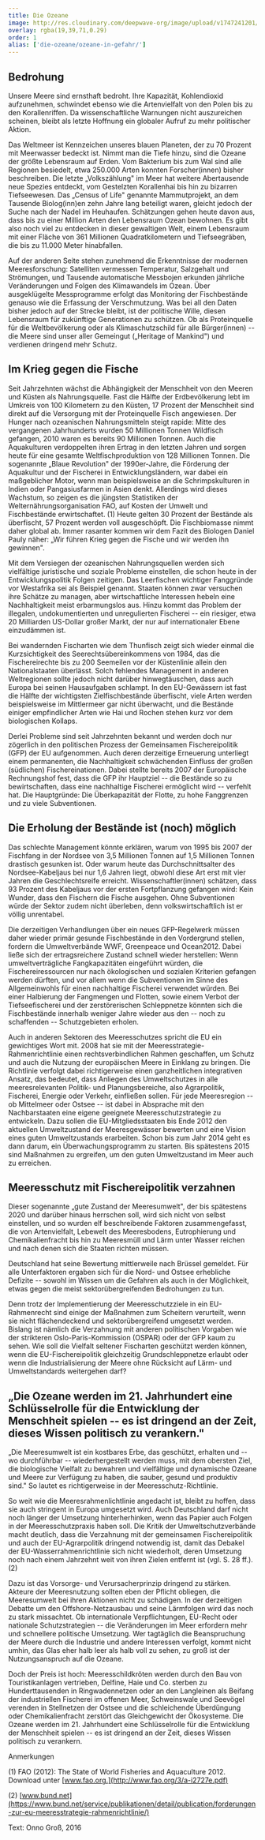 ```yaml
---
title: Die Ozeane
image: http://res.cloudinary.com/deepwave-org/image/upload/v1747241201/Die_Ozeane_bad_icon_B_RGB.jpg
overlay: rgba(19,39,71,0.29)
order: 1
alias: ['die-ozeane/ozeane-in-gefahr/']
---
```


## Bedrohung

Unsere Meere sind ernsthaft bedroht. Ihre Kapazität, Kohlendioxid aufzunehmen, schwindet ebenso wie die Artenvielfalt von den Polen bis zu den Korallenriffen. Da wissenschaftliche Warnungen nicht auszureichen scheinen, bleibt als letzte Hoffnung ein globaler Aufruf zu mehr politischer Aktion.

Das Weltmeer ist Kennzeichen unseres blauen Planeten, der zu 70 Prozent mit Meerwasser bedeckt ist. Nimmt man die Tiefe hinzu, sind die Ozeane der größte Lebensraum auf Erden. Vom Bakterium bis zum Wal sind alle Regionen besiedelt, etwa 250.000 Arten konnten Forscher(innen) bisher beschreiben. Die letzte „Volkszählung" im Meer hat weitere Abertausende neue Spezies entdeckt, vom Gestelzten Korallenhai bis hin zu bizarren Tiefseewesen. Das „Census of Life" genannte Mammutprojekt, an dem Tausende Biolog(inn)en zehn Jahre lang beteiligt waren, gleicht jedoch der Suche nach der Nadel im Heuhaufen. Schätzungen gehen heute davon aus, dass bis zu einer Million Arten den Lebensraum Ozean bewohnen. Es gibt also noch viel zu entdecken in dieser gewaltigen Welt, einem Lebensraum mit einer Fläche von 361 Millionen Quadratkilometern und Tiefseegräben, die bis zu 11.000 Meter hinabfallen.

Auf der anderen Seite stehen zunehmend die Erkenntnisse der modernen Meeresforschung: Satelliten vermessen Temperatur, Salzgehalt und Strömungen, und Tausende automatische Messbojen erkunden jährliche Veränderungen und Folgen des Klimawandels im Ozean. Über ausgeklügelte Messprogramme erfolgt das Monitoring der Fischbestände genauso wie die Erfassung der Verschmutzung. Was bei all den Daten bisher jedoch auf der Strecke bleibt, ist der politische Wille, diesen Lebensraum für zukünftige Generationen zu schützen. Ob als Proteinquelle für die Weltbevölkerung oder als Klimaschutzschild für alle Bürger(innen) -- die Meere sind unser aller Gemeingut („Heritage of Mankind") und verdienen dringend mehr Schutz.

## Im Krieg gegen die Fische

Seit Jahrzehnten wächst die Abhängigkeit der Menschheit von den Meeren und Küsten als Nahrungsquelle. Fast die Hälfte der Erdbevölkerung lebt im Umkreis von 100 Kilometern zu den Küsten, 17 Prozent der Menschheit sind direkt auf die Versorgung mit der Proteinquelle Fisch angewiesen. Der Hunger nach ozeanischen Nahrungsmitteln steigt rapide: Mitte des vergangenen Jahrhunderts wurden 50 Millionen Tonnen Wildfisch gefangen, 2010 waren es bereits 90 Millionen Tonnen. Auch die Aquakulturen verdoppelten ihren Ertrag in den letzten Jahren und sorgen heute für eine gesamte Weltfischproduktion von 128 Millionen Tonnen. Die sogenannte „Blaue Revolution" der 1990er-Jahre, die Förderung der Aquakultur und der Fischerei in Entwicklungsländern, war dabei ein maßgeblicher Motor, wenn man beispielsweise an die Schrimpskulturen in Indien oder Pangasiusfarmen in Asien denkt. Allerdings wird dieses Wachstum, so zeigen es die jüngsten Statistiken der Welternährungsorganisation FAO, auf Kosten der Umwelt und Fischbestände erwirtschaftet. (1) Heute gelten 30 Prozent der Bestände als überfischt, 57 Prozent werden voll ausgeschöpft. Die Fischbiomasse nimmt daher global ab. Immer rasanter kommen wir dem Fazit des Biologen Daniel Pauly näher: „Wir führen Krieg gegen die Fische und wir werden ihn gewinnen".

Mit dem Versiegen der ozeanischen Nahrungsquellen werden sich vielfältige juristische und soziale Probleme einstellen, die schon heute in der Entwicklungspolitik Folgen zeitigen. Das Leerfischen wichtiger Fanggründe vor Westafrika sei als Beispiel genannt. Staaten können zwar versuchen ihre Schätze zu managen, aber wirtschaftliche Interessen hebeln eine Nachhaltigkeit meist erbarmungslos aus. Hinzu kommt das Problem der illegalen, undokumentierten und unregulierten Fischerei -- ein riesiger, etwa 20 Milliarden US-Dollar großer Markt, der nur auf internationaler Ebene einzudämmen ist.

Bei wandernden Fischarten wie dem Thunfisch zeigt sich wieder einmal die Kurzsichtigkeit des Seerechtsübereinkommens von 1984, das die Fischereirechte bis zu 200 Seemeilen vor der Küstenlinie allein den Nationalstaaten überlässt. Solch fehlendes Management in anderen Weltregionen sollte jedoch nicht darüber hinwegtäuschen, dass auch Europa bei seinen Hausaufgaben schlampt. In den EU-Gewässern ist fast die Hälfte der wichtigsten Zielfischbestände überfischt, viele Arten werden beispielsweise im Mittlermeer gar nicht überwacht, und die Bestände einiger empfindlicher Arten wie Hai und Rochen stehen kurz vor dem biologischen Kollaps.

Derlei Probleme sind seit Jahrzehnten bekannt und werden doch nur zögerlich in den politischen Prozess der Gemeinsamen Fischereipolitik (GFP) der EU aufgenommen. Auch deren derzeitige Erneuerung unterliegt einem permanenten, die Nachhaltigkeit schwächenden Einfluss der großen (südlichen) Fischereinationen. Dabei stellte bereits 2007 der Europäische Rechnungshof fest, dass die GFP ihr Hauptziel -- die Bestände so zu bewirtschaften, dass eine nachhaltige Fischerei ermöglicht wird -- verfehlt hat. Die Hauptgründe: Die Überkapazität der Flotte, zu hohe Fanggrenzen und zu viele Subventionen.

## Die Erholung der Bestände ist (noch) möglich

Das schlechte Management könnte erklären, warum von 1995 bis 2007 der Fischfang in der Nordsee von 3,5 Millionen Tonnen auf 1,5 Millionen Tonnen drastisch gesunken ist. Oder warum heute das Durchschnittsalter des Nordsee-Kabeljaus bei nur 1,6 Jahren liegt, obwohl diese Art erst mit vier Jahren die Geschlechtsreife erreicht. Wissenschaftler(innen) schätzen, dass 93 Prozent des Kabeljaus vor der ersten Fortpflanzung gefangen wird: Kein Wunder, dass den Fischern die Fische ausgehen. Ohne Subventionen würde der Sektor zudem nicht überleben, denn volkswirtschaftlich ist er völlig unrentabel.

Die derzeitigen Verhandlungen über ein neues GFP-Regelwerk müssen daher wieder primär gesunde Fischbestände in den Vordergrund stellen, fordern die Umweltverbände WWF, Greenpeace und Ocean2012. Dabei ließe sich der ertragsreichere Zustand schnell wieder herstellen: Wenn umweltverträgliche Fangkapazitäten eingeführt würden, die Fischereiressourcen nur nach ökologischen und sozialen Kriterien gefangen werden dürften, und vor allem wenn die Subventionen im Sinne des Allgemeinwohls für einen nachhaltige Fischerei verwendet würden. Bei einer Halbierung der Fangmengen und Flotten, sowie einem Verbot der Tiefseefischerei und der zerstörerischen Schleppnetze könnten sich die Fischbestände innerhalb weniger Jahre wieder aus den -- noch zu schaffenden -- Schutzgebieten erholen.

Auch in anderen Sektoren des Meeresschutzes spricht die EU ein gewichtiges Wort mit. 2008 hat sie mit der Meeresstrategie-Rahmenrichtlinie einen rechtsverbindlichen Rahmen geschaffen, um Schutz und auch die Nutzung der europäischen Meere in Einklang zu bringen. Die Richtlinie verfolgt dabei richtigerweise einen ganzheitlichen integrativen Ansatz, das bedeutet, dass Anliegen des Umweltschutzes in alle meeresrelevanten Politik- und Planungsbereiche, also Agrarpolitik, Fischerei, Energie oder Verkehr, einfließen sollen. Für jede Meeresregion -- ob Mittelmeer oder Ostsee -- ist dabei in Absprache mit den Nachbarstaaten eine eigene geeignete Meeresschutzstrategie zu entwickeln. Dazu sollen die EU-Mitgliedsstaaten bis Ende 2012 den aktuellen Umweltzustand der Meeresgewässer bewerten und eine Vision eines guten Umweltzustands erarbeiten. Schon bis zum Jahr 2014 geht es dann darum, ein Überwachungsprogramm zu starten. Bis spätestens 2015 sind Maßnahmen zu ergreifen, um den guten Umweltzustand im Meer auch zu erreichen.

## Meeresschutz mit Fischereipolitik verzahnen

Dieser sogenannte „gute Zustand der Meeresumwelt", der bis spätestens 2020 und darüber hinaus herrschen soll, wird sich nicht von selbst einstellen, und so wurden elf beschreibende Faktoren zusammengefasst, die von Artenvielfalt, Lebewelt des Meeresbodens, Eutrophierung und Chemikalienfracht bis hin zu Meeresmüll und Lärm unter Wasser reichen und nach denen sich die Staaten richten müssen.

Deutschland hat seine Bewertung mittlerweile nach Brüssel gemeldet. Für alle Unterfaktoren ergaben sich für die Nord- und Ostsee erhebliche Defizite -- sowohl im Wissen um die Gefahren als auch in der Möglichkeit, etwas gegen die meist sektorübergreifenden Bedrohungen zu tun.

Denn trotz der Implementierung der Meeresschutzziele in ein EU-Rahmenrecht sind einige der Maßnahmen zum Scheitern verurteilt, wenn sie nicht flächendeckend und sektorübergreifend umgesetzt werden. Bislang ist nämlich die Verzahnung mit anderen politischen Vorgaben wie der strikteren Oslo-Paris-Kommission (OSPAR) oder der GFP kaum zu sehen. Wie soll die Vielfalt seltener Fischarten geschützt werden können, wenn die EU-Fischereipolitik gleichzeitig Grundschleppnetze erlaubt oder wenn die Industrialisierung der Meere ohne Rücksicht auf Lärm- und Umweltstandards weitergehen darf?

## „Die Ozeane werden im 21. Jahrhundert eine Schlüsselrolle für die Entwicklung der Menschheit spielen -- es ist dringend an der Zeit, dieses Wissen politisch zu verankern."

„Die Meeresumwelt ist ein kostbares Erbe, das geschützt, erhalten und -- wo durchführbar -- wiederhergestellt werden muss, mit dem obersten Ziel, die biologische Vielfalt zu bewahren und vielfältige und dynamische Ozeane und Meere zur Verfügung zu haben, die sauber, gesund und produktiv sind." So lautet es richtigerweise in der Meeresschutz-Richtlinie.

So weit wie die Meeresrahmenlichtlinie angedacht ist, bleibt zu hoffen, dass sie auch stringent in Europa umgesetzt wird. Auch Deutschland darf nicht noch länger der Umsetzung hinterherhinken, wenn das Papier auch Folgen in der Meeresschutzpraxis haben soll. Die Kritik der Umweltschutzverbände macht deutlich, dass die Verzahnung mit der gemeinsamen Fischereipolitik und auch der EU-Agrarpolitik dringend notwendig ist, damit das Debakel der EU-Wasserrahmenrichtlinie sich nicht wiederholt, deren Umsetzung noch nach einem Jahrzehnt weit von ihren Zielen entfernt ist (vgl. S. 28 ff.). (2)

Dazu ist das Vorsorge- und Verursacherprinzip dringend zu stärken. Akteure der Meeresnutzung sollten eben der Pflicht obliegen, die Meeresumwelt bei ihren Aktionen nicht zu schädigen. In der derzeitigen Debatte um den Offshore-Netzausbau und seine Lärmfolgen wird das noch zu stark missachtet. Ob internationale Verpflichtungen, EU-Recht oder nationale Schutzstrategien -- die Veränderungen im Meer erfordern mehr und schnellere politische Umsetzung. Wer tagtäglich die Beanspruchung der Meere durch die Industrie und andere Interessen verfolgt, kommt nicht umhin, das Glas eher halb leer als halb voll zu sehen, zu groß ist der Nutzungsanspruch auf die Ozeane.

Doch der Preis ist hoch: Meeresschildkröten werden durch den Bau von Touristikanlagen vertrieben, Delfine, Haie und Co. sterben zu Hunderttausenden in Ringwadennetzen oder an den Langleinen als Beifang der industriellen Fischerei im offenen Meer, Schweinswale und Seevögel verenden in Stellnetzen der Ostsee und die schleichende Überdüngung oder Chemikalienfracht zerstört das Gleichgewicht der Ökosysteme. Die Ozeane werden im 21. Jahrhundert eine Schlüsselrolle für die Entwicklung der Menschheit spielen -- es ist dringend an der Zeit, dieses Wissen politisch zu verankern.

Anmerkungen

(1) FAO (2012): The State of World Fisheries and Aquaculture 2012.\
Download unter [www.fao.org.](http://www.fao.org/3/a-i2727e.pdf)

(2) [www.bund.net](https://www.bund.net/service/publikationen/detail/publication/forderungen-zur-eu-meeresstrategie-rahmenrichtlinie/)

Text: Onno Groß, 2016